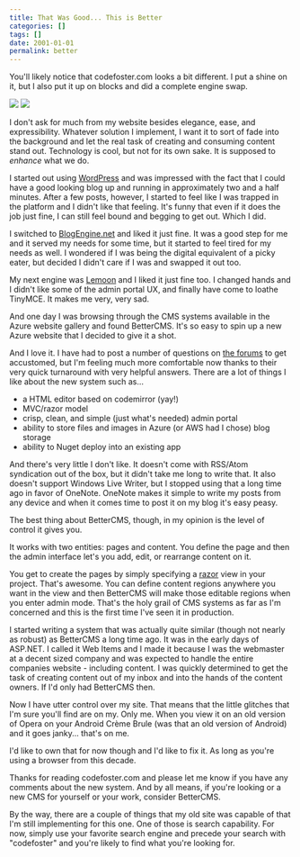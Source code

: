 ```yaml
---
title: That Was Good... This is Better
categories: []
tags: []
date: 2001-01-01
permalink: better
---
```


You'll likely notice that codefoster.com looks a bit different. I put a shine on it, but I also put it up on blocks and did a complete engine swap.
<!-- more -->

![](/files/better_01.png)
![](/files/better_02.png)

I don't ask for much from my website besides elegance, ease, and expressibility. Whatever solution I implement, I want it to sort of fade into the background and let the real task of creating and consuming content stand out. Technology is cool, but not for its own sake. It is supposed to _enhance_ what we do.

I started out using [WordPress](http://wordpress.org) and was impressed with the fact that I could have a good looking blog up and running in approximately two and a half minutes. After a few posts, however, I started to feel like I was trapped in the platform and I didn't like that feeling. It's funny that even if it does the job just fine, I can still feel bound and begging to get out. Which I did.

I switched to [BlogEngine.net](http://dotnetblogengine.net/) and liked it just fine. It was a good step for me and it served my needs for some time, but it started to feel tired for my needs as well. I wondered if I was being the digital equivalent of a picky eater, but decided I didn't care if I was and swapped it out too.

My next engine was [Lemoon](http://lemoon.com) and I liked it just fine too. I changed hands and I didn't like some of the admin portal UX, and finally have come to loathe TinyMCE. It makes me very, very sad.

And one day I was browsing through the CMS systems available in the Azure website gallery and found BetterCMS. It's so easy to spin up a new Azure website that I decided to give it a shot.

And I love it. I have had to post a number of questions on [the forums](http://bettercms.com/support) to get accustomed, but I'm feeling much more comfortable now thanks to their very quick turnaround with very helpful answers. There are a lot of things I like about the new system such as...

*   a HTML editor based on codemirror (yay!)
*   MVC/razor model
*   crisp, clean, and simple (just what's needed) admin portal
*   ability to store files and images in Azure (or AWS had I chose) blog storage
*   ability to Nuget deploy into an existing app

And there's very little I don't like. It doesn't come with RSS/Atom syndication out of the box, but it didn't take me long to write that. It also doesn't support Windows Live Writer, but I stopped using that a long time ago in favor of OneNote. OneNote makes it simple to write my posts from any device and when it comes time to post it on my blog it's easy peasy.

The best thing about BetterCMS, though, in my opinion is the level of control it gives you.

It works with two entities: pages and content. You define the page and then the admin interface let's you add, edit, or rearrange content on it.

You get to create the pages by simply specifying a [razor](http://weblogs.asp.net/scottgu/introducing-razor) view in your project. That's awesome. You can define content regions anywhere you want in the view and then BetterCMS will make those editable regions when you enter admin mode. That's the holy grail of CMS systems as far as I'm concerned and this is the first time I've seen it in production.

I started writing a system that was actually quite similar (though not nearly as robust) as BetterCMS a long time ago. It was in the early days of ASP.NET. I called it Web Items and I made it because I was the webmaster at a decent sized company and was expected to handle the entire companies website - including content. I was quickly determined to get the task of creating content out of my inbox and into the hands of the content owners. If I'd only had BetterCMS then.

Now I have utter control over my site. That means that the little glitches that I'm sure you'll find are on my. Only me. When you view it on an old version of Opera on your Android Cr&egrave;me Brule (was that an old version of Android) and it goes janky... that's on me.

I'd like to own that for now though and I'd like to fix it. As long as you're using a browser from this decade.

Thanks for reading codefoster.com and please let me know if you have any comments about the new system. And by all means, if you're looking or a new CMS for yourself or your work, consider BetterCMS.

By the way, there are a couple of things that my old site was capable of that I'm still implementing for this one. One of those is search capability. For now, simply use your favorite search engine and precede your search with "codefoster" and you're likely to find what you're looking for.